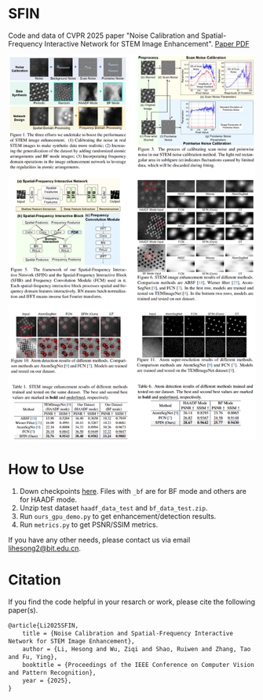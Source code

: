 # SFIN
Code and data of CVPR 2025 paper "Noise Calibration and Spatial-Frequency Interactive Network for STEM Image Enhancement". [Paper PDF](https://arxiv.org/pdf/2504.02555) 

<p align="center">
  <img width="900" src="git.png">
</p>

# How to Use
1. Down checkpoints [here](https://pan.baidu.com/s/1mOMZGUwRHxZpbYvrtYb30g?pwd=dgf5). Files with `_bf` are for BF mode and others are for HAADF mode.
2. Unzip test dataset `haadf_data_test` and `bf_data_test.zip`.
3. Run `ours_gpu_demo.py` to get enhancement/detection results.
4. Run `metrics.py` to get PSNR/SSIM metrics.

If you have any other needs, please contact us via email [lihesong2@bit.edu.cn](lihesong2@bit.edu.cn).


# Citation

If you find the code helpful in your resarch or work, please cite the following paper(s).

```
@article{Li2025SFIN,
    title = {Noise Calibration and Spatial-Frequency Interactive Network for STEM Image Enhancement},
    author = {Li, Hesong and Wu, Ziqi and Shao, Ruiwen and Zhang, Tao and Fu, Ying},
    booktitle = {Proceedings of the IEEE Conference on Computer Vision and Pattern Recognition},
    year = {2025},
}
